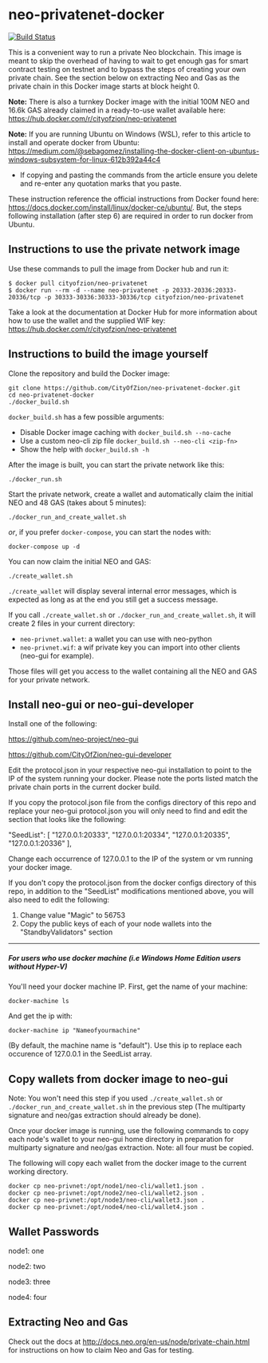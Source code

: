 # neo-privatenet-docker

[![Build Status](https://travis-ci.org/CityOfZion/neo-privatenet-docker.svg?branch=master)](https://travis-ci.org/CityOfZion/neo-privatenet-docker)

This is a convenient way to run a private Neo blockchain. This image is meant to skip the overhead of having to wait to get enough gas for smart contract testing on testnet and to bypass the steps of creating your own private chain. See the section below on extracting Neo and Gas as the private chain in this Docker image starts at block height 0.

**Note:** There is also a turnkey Docker image with the initial 100M NEO and 16.6k GAS already claimed in a ready-to-use wallet available here: https://hub.docker.com/r/cityofzion/neo-privatenet

**Note:** If you are running Ubuntu on Windows (WSL), refer to this article to install and operate docker from Ubuntu:
https://medium.com/@sebagomez/installing-the-docker-client-on-ubuntus-windows-subsystem-for-linux-612b392a44c4
  - If copying and pasting the commands from the article ensure you delete and re-enter any quotation marks that you paste.

These instruction reference the official instructions from Docker found here: https://docs.docker.com/install/linux/docker-ce/ubuntu/.
But, the steps following installation (after step 6) are required in order to run docker from Ubuntu.


## Instructions to use the private network image

Use these commands to pull the image from Docker hub and run it:

    $ docker pull cityofzion/neo-privatenet
    $ docker run --rm -d --name neo-privatenet -p 20333-20336:20333-20336/tcp -p 30333-30336:30333-30336/tcp cityofzion/neo-privatenet

Take a look at the documentation at Docker Hub for more information about how to use the wallet and the supplied WIF key: https://hub.docker.com/r/cityofzion/neo-privatenet

## Instructions to build the image yourself

Clone the repository and build the Docker image:

    git clone https://github.com/CityOfZion/neo-privatenet-docker.git
    cd neo-privatenet-docker
    ./docker_build.sh

`docker_build.sh` has a few possible arguments:

* Disable Docker image caching with `docker_build.sh --no-cache`
* Use a custom neo-cli zip file `docker_build.sh --neo-cli <zip-fn>`
* Show the help with `docker_build.sh -h`

After the image is built, you can start the private network like this:

    ./docker_run.sh

Start the private network, create a wallet and automatically claim the initial NEO and 48 GAS (takes about 5 minutes):

    ./docker_run_and_create_wallet.sh

_or_, if you prefer `docker-compose`, you can start the nodes with:

    docker-compose up -d

You can now claim the initial NEO and GAS:

    ./create_wallet.sh

`./create_wallet` will display several internal error messages, which is expected as long as at the end you still get a success message.

If you call `./create_wallet.sh` or `./docker_run_and_create_wallet.sh`, it will create 2 files in your current directory:

- `neo-privnet.wallet`: a wallet you can use with neo-python
- `neo-privnet.wif`: a wif private key you can import into other clients (neo-gui for example).

Those files will get you access to the wallet containing all the NEO and GAS for your private network.

## Install neo-gui or neo-gui-developer

Install one of the following:

https://github.com/neo-project/neo-gui

https://github.com/CityOfZion/neo-gui-developer

Edit the protocol.json in your respective neo-gui installation to point to the IP of the system running your docker.
Please note the ports listed match the private chain ports in the current docker build.

If you copy the protocol.json file from the configs directory of this repo and replace your neo-gui protocol.json you will only need to find and edit the section that looks like the following:

"SeedList": [
    "127.0.0.1:20333",
    "127.0.0.1:20334",
    "127.0.0.1:20335",
    "127.0.0.1:20336"
],

Change each occurrence of 127.0.0.1 to the IP of the system or vm running your docker image.

If you don't copy the protocol.json from the docker configs directory of this repo, in addition to the "SeedList" modifications mentioned above, you will also need to edit the following:

1. Change value "Magic" to 56753
2. Copy the public keys of each of your node wallets into the "StandbyValidators" section

---

##### For users who use docker machine (i.e Windows Home Edition users without Hyper-V)

 You'll need your docker machine IP. First, get the name of your machine:

    docker-machine ls

And get the ip with:

    docker-machine ip "Nameofyourmachine"

(By default, the machine name is "default"). Use this ip to replace each occurence of 127.0.0.1 in the SeedList array.

## Copy wallets from docker image to neo-gui

Note: You won't need this step if you used `./create_wallet.sh` or `./docker_run_and_create_wallet.sh` in the previous step (The multiparty signature and neo/gas extraction should already be done).

Once your docker image is running, use the following commands to copy each node's wallet to your neo-gui home directory in preparation for multiparty signature and neo/gas extraction.
Note: all four must be copied.

The following will copy each wallet from the docker image to the current working directory.

    docker cp neo-privnet:/opt/node1/neo-cli/wallet1.json .
    docker cp neo-privnet:/opt/node2/neo-cli/wallet2.json .
    docker cp neo-privnet:/opt/node3/neo-cli/wallet3.json .
    docker cp neo-privnet:/opt/node4/neo-cli/wallet4.json .

## Wallet Passwords

node1: one

node2: two

node3: three

node4: four

## Extracting Neo and Gas
Check out the docs at http://docs.neo.org/en-us/node/private-chain.html for instructions on how to claim Neo and Gas
for testing.
